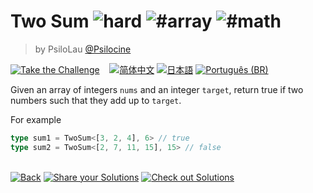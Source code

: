 <!--info-header-start--><h1>Two Sum <img src="https://img.shields.io/badge/-hard-de3d37" alt="hard"/> <img src="https://img.shields.io/badge/-%23array-999" alt="#array"/> <img src="https://img.shields.io/badge/-%23math-999" alt="#math"/></h1><blockquote><p>by PsiloLau <a href="https://github.com/Psilocine" target="_blank">@Psilocine</a></p></blockquote><p><a href="https://tsch.js.org/8804/play" target="_blank"><img src="https://img.shields.io/badge/-Take%20the%20Challenge-3178c6?logo=typescript&logoColor=white" alt="Take the Challenge"/></a> &nbsp;&nbsp;&nbsp;<a href="./README.zh-CN.md" target="_blank"><img src="https://img.shields.io/badge/-%E7%AE%80%E4%BD%93%E4%B8%AD%E6%96%87-gray" alt="简体中文"/></a>  <a href="./README.ja.md" target="_blank"><img src="https://img.shields.io/badge/-%E6%97%A5%E6%9C%AC%E8%AA%9E-gray" alt="日本語"/></a>  <a href="./README.pt-BR.md" target="_blank"><img src="https://img.shields.io/badge/-Portugu%C3%AAs%20(BR)-gray" alt="Português (BR)"/></a> </p><!--info-header-end-->

Given an array of integers `nums` and an integer `target`, return true if two numbers such that they add up to `target`.

For example

```ts
type sum1 = TwoSum<[3, 2, 4], 6> // true
type sum2 = TwoSum<[2, 7, 11, 15], 15> // false
```

<!--info-footer-start--><br><a href="../../README.md" target="_blank"><img src="https://img.shields.io/badge/-Back-grey" alt="Back"/></a> <a href="https://tsch.js.org/8804/answer" target="_blank"><img src="https://img.shields.io/badge/-Share%20your%20Solutions-teal" alt="Share your Solutions"/></a> <a href="https://tsch.js.org/8804/solutions" target="_blank"><img src="https://img.shields.io/badge/-Check%20out%20Solutions-de5a77?logo=awesome-lists&logoColor=white" alt="Check out Solutions"/></a> <!--info-footer-end-->
